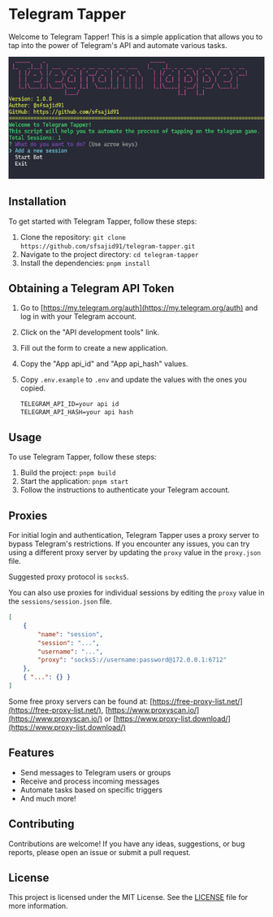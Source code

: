 # Telegram Tapper

Welcome to Telegram Tapper! This is a simple application that allows you to tap into the power of Telegram's API and automate various tasks.

![img1](.github/images/demo.png)

## Installation

To get started with Telegram Tapper, follow these steps:

1. Clone the repository: `git clone https://github.com/sfsajid91/telegram-tapper.git`
2. Navigate to the project directory: `cd telegram-tapper`
3. Install the dependencies: `pnpm install`

## Obtaining a Telegram API Token

1. Go to [https://my.telegram.org/auth](https://my.telegram.org/auth) and log in with your Telegram account.
2. Click on the "API development tools" link.
3. Fill out the form to create a new application.
4. Copy the "App api_id" and "App api_hash" values.
5. Copy `.env.example` to `.env` and update the values with the ones you copied.

    ```env
    TELEGRAM_API_ID=your api id
    TELEGRAM_API_HASH=your api hash
    ```

## Usage

To use Telegram Tapper, follow these steps:

1. Build the project: `pnpm build`
2. Start the application: `pnpm start`
3. Follow the instructions to authenticate your Telegram account.

## Proxies

For initial login and authentication, Telegram Tapper uses a proxy server to bypass Telegram's restrictions. If you encounter any issues, you can try using a different proxy server by updating the `proxy` value in the `proxy.json` file.

Suggested proxy protocol is `socks5`.

You can also use proxies for individual sessions by editing the `proxy` value in the `sessions/session.json` file.

```json
[
    {
        "name": "session",
        "session": "...",
        "username": "...",
        "proxy": "socks5://username:password@172.0.0.1:6712"
    },
    { "...": {} }
]
```

Some free proxy servers can be found at: [https://free-proxy-list.net/](https://free-proxy-list.net/), [https://www.proxyscan.io/](https://www.proxyscan.io/) or [https://www.proxy-list.download/](https://www.proxy-list.download/)

## Features

-   Send messages to Telegram users or groups
-   Receive and process incoming messages
-   Automate tasks based on specific triggers
-   And much more!

## Contributing

Contributions are welcome! If you have any ideas, suggestions, or bug reports, please open an issue or submit a pull request.

## License

This project is licensed under the MIT License. See the [LICENSE](LICENSE) file for more information.
